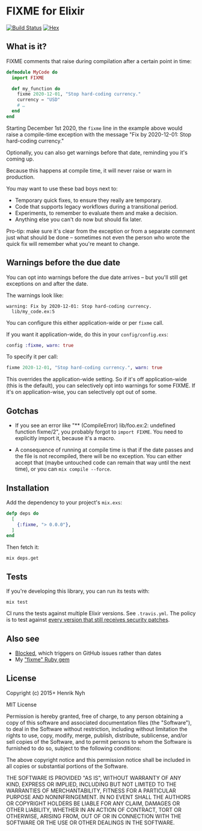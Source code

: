 # FIXME for Elixir

[![Build Status](https://travis-ci.org/henrik/fixme-elixir.svg?branch=master)](https://travis-ci.org/henrik/fixme-elixir)
[![Hex](https://img.shields.io/hexpm/v/fixme.svg)](https://hex.pm/packages/fixme)

## What is it?

FIXME comments that raise during compilation after a certain point in time:

``` elixir
defmodule MyCode do
  import FIXME

  def my_function do
    fixme 2020-12-01, "Stop hard-coding currency."
    currency = "USD"
    # …
  end
end
```

Starting December 1st 2020, the `fixme` line in the example above would raise a compile-time exception with the message "Fix by 2020-12-01: Stop hard-coding currency."

Optionally, you can also get warnings before that date, reminding you it's coming up.

Because this happens at compile time, it will never raise or warn in production.

You may want to use these bad boys next to:

* Temporary quick fixes, to ensure they really are temporary.
* Code that supports legacy workflows during a transitional period.
* Experiments, to remember to evaluate them and make a decision.
* Anything else you can't do now but should fix later.

Pro-tip: make sure it's clear from the exception or from a separate comment just what should be done – sometimes not even the person who wrote the quick fix will remember what you're meant to change.


## Warnings before the due date

You can opt into warnings before the due date arrives – but you'll still get exceptions on and after the date.

The warnings look like:

``` text
warning: Fix by 2020-12-01: Stop hard-coding currency.
  lib/my_code.ex:5
```

You can configure this either application-wide or per `fixme` call.

If you want it application-wide, do this in your `config/config.exs`:


```elixir
config :fixme, warn: true
```

To specify it per call:

```elixir
fixme 2020-12-01, "Stop hard-coding currency.", warn: true
```

This overrides the application-wide setting. So if it's off application-wide (this is the default), you can selectively opt into warnings for some FIXME. If it's on application-wise, you can selectively opt out of some.


## Gotchas

* If you see an error like "** (CompileError) lib/foo.ex:2: undefined function fixme/2", you probably forgot to `import FIXME`. You need to explicitly import it, because it's a macro.

* A consequence of running at compile time is that if the date passes and the file is not recompiled, there will be no exception. You can either accept that (maybe untouched code can remain that way until the next time), or you can `mix compile --force`.


## Installation

Add the dependency to your project's `mix.exs`:

``` elixir
defp deps do
  [
    {:fixme, "> 0.0.0"},
  ]
end
```

Then fetch it:

``` text
mix deps.get
```

## Tests

If you're developing this library, you can run its tests with:

``` text
mix test
```

CI runs the tests against multiple Elixir versions. See `.travis.yml`. The policy is to test against [every version that still receives security patches](https://hexdocs.pm/elixir/compatibility-and-deprecations.html).

## Also see

* [Blocked](https://github.com/Qqwy/elixir-blocked), which triggers on GitHub issues rather than dates
* My ["fixme" Ruby gem](https://github.com/henrik/fixme)


## License

Copyright (c) 2015+ Henrik Nyh

MIT License

Permission is hereby granted, free of charge, to any person obtaining a copy of this software and associated documentation files (the "Software"), to deal in the Software without restriction, including without limitation the rights to use, copy, modify, merge, publish, distribute, sublicense, and/or sell copies of the Software, and to permit persons to whom the Software is furnished to do so, subject to the following conditions:

The above copyright notice and this permission notice shall be included in all copies or substantial portions of the Software.

THE SOFTWARE IS PROVIDED "AS IS", WITHOUT WARRANTY OF ANY KIND, EXPRESS OR IMPLIED, INCLUDING BUT NOT LIMITED TO THE WARRANTIES OF MERCHANTABILITY, FITNESS FOR A PARTICULAR PURPOSE AND NONINFRINGEMENT. IN NO EVENT SHALL THE AUTHORS OR COPYRIGHT HOLDERS BE LIABLE FOR ANY CLAIM, DAMAGES OR OTHER LIABILITY, WHETHER IN AN ACTION OF CONTRACT, TORT OR OTHERWISE, ARISING FROM, OUT OF OR IN CONNECTION WITH THE SOFTWARE OR THE USE OR OTHER DEALINGS IN THE SOFTWARE.
